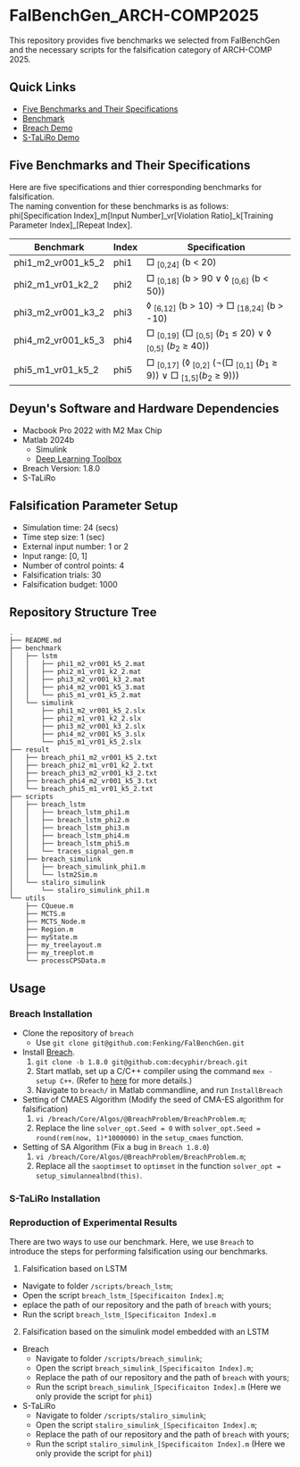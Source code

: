 # FalBenchGen_ARCH-COMP2025

This repository provides five benchmarks we selected from FalBenchGen and the necessary scripts for the falsification category of ARCH-COMP 2025.

## Quick Links
- [Five Benchmarks and Their Specifications](##five-benchmarks-and-their-specifications)
- [Benchmark](./benchmark/)
- [Breach Demo](./scripts/)
- [S-TaLiRo Demo](./scripts/staliro_simulink/)


## Five Benchmarks and Their Specifications

Here are five specifications and thier corresponding benchmarks for falsification.  
The naming convention for these benchmarks is as follows: phi[Specification Index]\_m[Input Number]\_vr[Violation Ratio]\_k[Training Parameter Index]\_[Repeat Index].

| Benchmark | Index | Specification |
| ----- | ----- | ----- |
| phi1_m2_vr001_k5_2 | phi1 | □ <sub>[0,24]</sub> (b < 20) |
| phi2_m1_vr01_k2_2 | phi2 | □ <sub>[0,18]</sub> (b > 90 ∨ ◊ <sub>[0,6]</sub> (b < 50)) |
| phi3_m2_vr001_k3_2 | phi3 | ◊ <sub>[6,12]</sub> (b > 10) -> □ <sub>[18,24]</sub> (b > -10) |
| phi4_m2_vr001_k5_3 | phi4 | □ <sub>[0,19]</sub> (□ <sub>[0,5]</sub> ($b_1$ ≤ 20) ∨ ◊ <sub>[0,5]</sub> ($b_2$ ≥ 40)) |
| phi5_m1_vr01_k5_2 | phi5 | □ <sub>[0,17]</sub> (◊ <sub>[0,2]</sub> (¬(□ <sub>[0,1]</sub> ($b_1$ ≥ 9)) ∨ □ <sub>[1,5]</sub>($b_2$ ≥ 9))) |
 
## Deyun's Software and Hardware Dependencies

- Macbook Pro 2022 with M2 Max Chip
- Matlab 2024b
    - Simulink
    - [Deep Learning Toolbox](https://www.mathworks.com/products/deep-learning.html)
- Breach Version: 1.8.0
- S-TaLiRo

## Falsification Parameter Setup

- Simulation time: 24 (secs)
- Time step size: 1 (sec)
- External input number: 1 or 2
- Input range: [0, 1]
- Number of control points: 4
- Falsification trials: 30
- Falsification budget: 1000

## Repository Structure Tree

```
.
├── README.md
├── benchmark
│   ├── lstm
│   │   ├── phi1_m2_vr001_k5_2.mat
│   │   ├── phi2_m1_vr01_k2_2.mat
│   │   ├── phi3_m2_vr001_k3_2.mat
│   │   ├── phi4_m2_vr001_k5_3.mat
│   │   └── phi5_m1_vr01_k5_2.mat
│   └── simulink
│       ├── phi1_m2_vr001_k5_2.slx
│       ├── phi2_m1_vr01_k2_2.slx
│       ├── phi3_m2_vr001_k3_2.slx
│       ├── phi4_m2_vr001_k5_3.slx
│       └── phi5_m1_vr01_k5_2.slx
├── result
│   ├── breach_phi1_m2_vr001_k5_2.txt
│   ├── breach_phi2_m1_vr01_k2_2.txt
│   ├── breach_phi3_m2_vr001_k3_2.txt
│   ├── breach_phi4_m2_vr001_k5_3.txt
│   └── breach_phi5_m1_vr01_k5_2.txt
├── scripts
│   ├── breach_lstm
│   │   ├── breach_lstm_phi1.m
│   │   ├── breach_lstm_phi2.m
│   │   ├── breach_lstm_phi3.m
│   │   ├── breach_lstm_phi4.m
│   │   ├── breach_lstm_phi5.m
│   │   └── traces_signal_gen.m
│   ├── breach_simulink
│   │   ├── breach_simulink_phi1.m
│   │   └── lstm2Sim.m
│   └── staliro_simulink
│       └── staliro_simulink_phi1.m
└── utils
    ├── CQueue.m
    ├── MCTS.m
    ├── MCTS_Node.m
    ├── Region.m
    ├── myState.m
    ├── my_treelayout.m
    ├── my_treeplot.m
    └── processCPSData.m
```

## Usage

### Breach Installation

- Clone the repository of `breach`
    - Use `git clone git@github.com:Fenking/FalBenchGen.git`
- Install [Breach](https://github.com/decyphir/breach).
    1. `git clone -b 1.8.0 git@github.com:decyphir/breach.git`
    2. Start matlab, set up a C/C++ compiler using the command `mex -setup C++`. (Refer to [here](https://www.mathworks.com/help/matlab/matlab_external/changing-default-compiler.html) for more details.)
    3. Navigate to `breach/` in Matlab commandline, and run `InstallBreach`
- Setting of CMAES Algorithm (Modify the seed of CMA-ES algorithm for falsification)
    1. `vi /breach/Core/Algos/@BreachProblem/BreachProblem.m`;
    2. Replace the line `solver_opt.Seed = 0` with `solver_opt.Seed = round(rem(now, 1)*1000000)` in the `setup_cmaes` function.
- Setting of SA Algorithm (Fix a bug in `Breach 1.8.0`)
    1. `vi /breach/Core/Algos/@BreachProblem/BreachProblem.m`;
    2. Replace all the `saoptimset` to `optimset` in the function `solver_opt = setup_simulannealbnd(this)`.

### S-TaLiRo Installation


### Reproduction of Experimental Results

There are two ways to use our benchmark. Here, we use `Breach` to introduce the steps for performing falsification using our benchmarks.
1. Falsification based on LSTM
  - Navigate to folder `/scripts/breach_lstm`;
  - Open the script `breach_lstm_[Specificaiton Index].m`;
  - eplace the path of our repository and the path of `breach` with yours;
  - Run the script `breach_lstm_[Specificaiton Index].m`
2. Falsification based on the simulink model embedded with an LSTM
  - Breach
     - Navigate to folder `/scripts/breach_simulink`;
     - Open the script `breach_simulink_[Specificaiton Index].m`;
     - Replace the path of our repository and the path of `breach` with yours;
     - Run the script `breach_simulink_[Specificaiton Index].m` (Here we only provide the script for `phi1`)
  - S-TaLiRo
     - Navigate to folder `/scripts/staliro_simulink`;
     - Open the script `staliro_simulink_[Specificaiton Index].m`;
     - Replace the path of our repository and the path of `breach` with yours;
     - Run the script `staliro_simulink_[Specificaiton Index].m` (Here we only provide the script for `phi1`)




